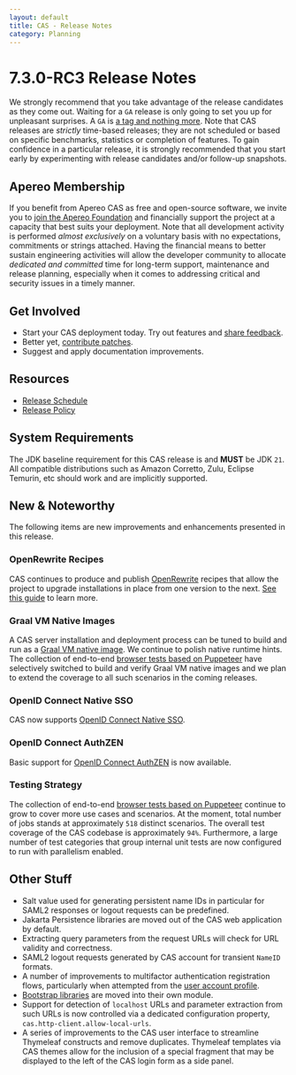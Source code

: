 ```yaml
---
layout: default
title: CAS - Release Notes
category: Planning
---
```


# 7.3.0-RC3 Release Notes

We strongly recommend that you take advantage of the release candidates as they come out. Waiting for a `GA` release is only going to set
you up for unpleasant surprises. A `GA` is [a tag and nothing more](https://apereo.github.io/2017/03/08/the-myth-of-ga-rel/). Note
that CAS releases are *strictly* time-based releases; they are not scheduled or based on specific benchmarks,
statistics or completion of features. To gain confidence in a particular
release, it is strongly recommended that you start early by experimenting with release candidates and/or follow-up snapshots.

## Apereo Membership

If you benefit from Apereo CAS as free and open-source software, we invite you
to [join the Apereo Foundation](https://www.apereo.org/content/apereo-membership)
and financially support the project at a capacity that best suits your deployment. Note that all development activity is performed
*almost exclusively* on a voluntary basis with no expectations, commitments or strings attached. Having the financial means to better
sustain engineering activities will allow the developer community to allocate *dedicated and committed* time for long-term support,
maintenance and release planning, especially when it comes to addressing critical and security issues in a timely manner.

## Get Involved

- Start your CAS deployment today. Try out features and [share feedback](/cas/Mailing-Lists.html).
- Better yet, [contribute patches](/cas/developer/Contributor-Guidelines.html).
- Suggest and apply documentation improvements.

## Resources

- [Release Schedule](https://github.com/apereo/cas/milestones)
- [Release Policy](/cas/developer/Release-Policy.html)

## System Requirements

The JDK baseline requirement for this CAS release is and **MUST** be JDK `21`. All compatible distributions
such as Amazon Corretto, Zulu, Eclipse Temurin, etc should work and are implicitly supported.

## New & Noteworthy

The following items are new improvements and enhancements presented in this release.

### OpenRewrite Recipes

CAS continues to produce and publish [OpenRewrite](https://docs.openrewrite.org/) recipes that allow the project to upgrade installations
in place from one version to the next. [See this guide](../installation/OpenRewrite-Upgrade-Recipes.html) to learn more.

### Graal VM Native Images

A CAS server installation and deployment process can be tuned to build and run
as a [Graal VM native image](../installation/GraalVM-NativeImage-Installation.html). We continue to polish native runtime hints.
The collection of end-to-end [browser tests based on Puppeteer](../../developer/Test-Process.html) have selectively switched
to build and verify Graal VM native images and we plan to extend the coverage to all such scenarios in the coming releases.
 
### OpenID Connect Native SSO

CAS now supports [OpenID Connect Native SSO](../authentication/OIDC-Authentication-NativeSSO-MobileApps.html).

### OpenID Connect AuthZEN

Basic support for [OpenID Connect AuthZEN](../authorization/Heimdall-Authorization-Overview.html) is now available.

### Testing Strategy

The collection of end-to-end [browser tests based on Puppeteer](../../developer/Test-Process.html) continue to grow to cover more use cases
and scenarios. At the moment, total number of jobs stands at approximately `518` distinct scenarios. The overall
test coverage of the CAS codebase is approximately `94%`. Furthermore, a large number of test categories that group internal unit tests
are now configured to run with parallelism enabled.

## Other Stuff
    
- Salt value used for generating persistent name IDs in particular for SAML2 responses or logout requests can be predefined.
- Jakarta Persistence libraries are moved out of the CAS web application by default.
- Extracting query parameters from the request URLs will check for URL validity and correctness.
- SAML2 logout requests generated by CAS account for transient `NameID` formats.
- A number of improvements to multifactor authentication registration flows, particularly when attempted from the [user account profile](../registration/Account-Management-Overview.html).
- [Bootstrap libraries](../ux/User-Interface-Customization-ThemeCollections.html) are moved into their own module. 
- Support for detection of `localhost` URLs and parameter extraction from such URLs is now controlled via a dedicated configuration property, `cas.http-client.allow-local-urls`.
- A series of improvements to the CAS user interface to streamline Thymeleaf constructs and remove duplicates. Thymeleaf templates via CAS themes allow for the inclusion of a special fragment that may be displayed to the left of the CAS login form as a side panel.
